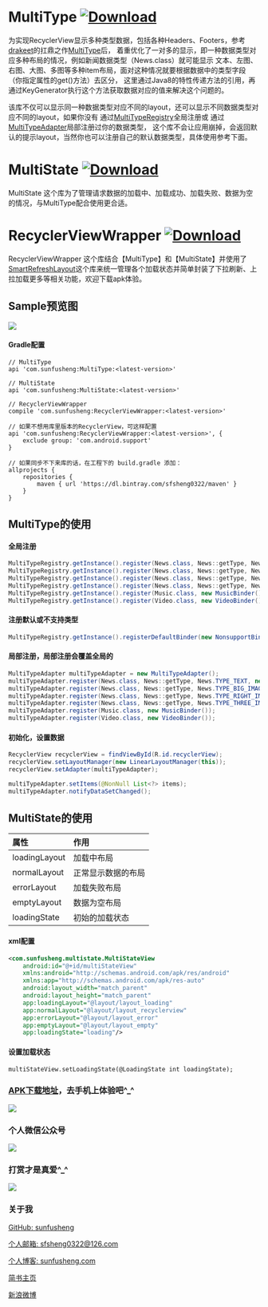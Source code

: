 # MultiType [ ![Download](https://api.bintray.com/packages/sfsheng0322/maven/MultiType/images/download.svg) ](https://bintray.com/sfsheng0322/maven/MultiType/_latestVersion)

为实现RecyclerView显示多种类型数据，包括各种Headers、Footers，参考[drakeet](https://github.com/drakeet)的扛鼎之作[MultiType](https://github.com/drakeet/MultiType)后，
着重优化了一对多的显示，即一种数据类型对应多种布局的情况，例如新闻数据类型（News.class）就可能显示
文本、左图、右图、大图、多图等多种item布局，面对这种情况就要根据数据中的类型字段（你指定属性的get()方法）去区分，
这里通过Java8的特性传递方法的引用，再通过KeyGenerator执行这个方法获取数据对应的值来解决这个问题的。

该库不仅可以显示同一种数据类型对应不同的layout，还可以显示不同数据类型对应不同的layout，如果你没有
通过[MultiTypeRegistry](https://github.com/sfsheng0322/MultiType/blob/master/MultiType/src/main/java/com/sunfusheng/multitype/MultiTypeRegistry.java)全局注册或
通过[MultiTypeAdapter](https://github.com/sfsheng0322/MultiType/blob/master/MultiType/src/main/java/com/sunfusheng/multitype/MultiTypeAdapter.java)局部注册过你的数据类型，
这个库不会让应用崩掉，会返回默认的提示layout，当然你也可以注册自己的默认数据类型，具体使用参考下面。

# MultiState [ ![Download](https://api.bintray.com/packages/sfsheng0322/maven/MultiState/images/download.svg) ](https://bintray.com/sfsheng0322/maven/MultiState/_latestVersion)

MultiState 这个库为了管理请求数据的加载中、加载成功、加载失败、数据为空的情况，与MultiType配合使用更合适。

# RecyclerViewWrapper [ ![Download](https://api.bintray.com/packages/sfsheng0322/maven/RecyclerViewWrapper/images/download.svg) ](https://bintray.com/sfsheng0322/maven/RecyclerViewWrapper/_latestVersion)

RecyclerViewWrapper 这个库结合【MultiType】和【MultiState】并使用了[SmartRefreshLayout](https://github.com/scwang90/SmartRefreshLayout)这个库来统一管理各个加载状态并简单封装了下拉刷新、上拉加载更多等相关功能，欢迎下载apk体验。

## Sample预览图

![](resources/res.png)

#### Gradle配置

    // MultiType
    api 'com.sunfusheng:MultiType:<latest-version>'
    
    // MultiState
    api 'com.sunfusheng:MultiState:<latest-version>'
    
    // RecyclerViewWrapper
    compile 'com.sunfusheng:RecyclerViewWrapper:<latest-version>'
    
    // 如果不想用库里版本的RecyclerView，可这样配置
    api 'com.sunfusheng:RecyclerViewWrapper:<latest-version>', {
        exclude group: 'com.android.support'
    }
    
    // 如果同步不下来库的话，在工程下的 build.gradle 添加：
    allprojects {
        repositories {
            maven { url 'https://dl.bintray.com/sfsheng0322/maven' }
        }
    }

## MultiType的使用

#### 全局注册

```java
MultiTypeRegistry.getInstance().register(News.class, News::getType, News.TYPE_TEXT, new TextBinder());
MultiTypeRegistry.getInstance().register(News.class, News::getType, News.TYPE_BIG_IMAGE, new BigImageBinder());
MultiTypeRegistry.getInstance().register(News.class, News::getType, News.TYPE_RIGHT_IMAGE, new RightImageBinder());
MultiTypeRegistry.getInstance().register(News.class, News::getType, News.TYPE_THREE_IMAGES, new ThreeImagesBinder());
MultiTypeRegistry.getInstance().register(Music.class, new MusicBinder());
MultiTypeRegistry.getInstance().register(Video.class, new VideoBinder());
```

#### 注册默认或不支持类型

```java
MultiTypeRegistry.getInstance().registerDefaultBinder(new NonsupportBinder());
```

#### 局部注册，局部注册会覆盖全局的

```java
MultiTypeAdapter multiTypeAdapter = new MultiTypeAdapter();
multiTypeAdapter.register(News.class, News::getType, News.TYPE_TEXT, new TextBinder());
multiTypeAdapter.register(News.class, News::getType, News.TYPE_BIG_IMAGE, new BigImageBinder());
multiTypeAdapter.register(News.class, News::getType, News.TYPE_RIGHT_IMAGE, new RightImageBinder());
multiTypeAdapter.register(News.class, News::getType, News.TYPE_THREE_IMAGES, new ThreeImagesBinder());
multiTypeAdapter.register(Music.class, new MusicBinder());
multiTypeAdapter.register(Video.class, new VideoBinder());
```

#### 初始化，设置数据

```java
RecyclerView recyclerView = findViewById(R.id.recyclerView);
recyclerView.setLayoutManager(new LinearLayoutManager(this));
recyclerView.setAdapter(multiTypeAdapter);

multiTypeAdapter.setItems(@NonNull List<?> items);
multiTypeAdapter.notifyDataSetChanged();
```

## MultiState的使用

| 属性 | 作用 | 
| :------ | :------ | 
| loadingLayout | 加载中布局 | 
| normalLayout | 正常显示数据的布局 | 
| errorLayout | 加载失败布局 |
| emptyLayout | 数据为空布局 |
| loadingState | 初始的加载状态 |

#### xml配置

```xml
<com.sunfusheng.multistate.MultiStateView
    android:id="@+id/multiStateView"
    xmlns:android="http://schemas.android.com/apk/res/android"
    xmlns:app="http://schemas.android.com/apk/res-auto"
    android:layout_width="match_parent"
    android:layout_height="match_parent"
    app:loadingLayout="@layout/layout_loading"
    app:normalLayout="@layout/layout_recyclerview"
    app:errorLayout="@layout/layout_error"
    app:emptyLayout="@layout/layout_empty"
    app:loadingState="loading"/>
```

#### 设置加载状态

    multiStateView.setLoadingState(@LoadingState int loadingState);
    
### [APK下载地址](https://fir.im/MultiType)，去手机上体验吧^_^

<img src="/resources/fir.png">

### 个人微信公众号

<img src="http://ourvm0t8d.bkt.clouddn.com/wx_gongzhonghao.png">

### 打赏才是真爱^_^

<img src="http://ourvm0t8d.bkt.clouddn.com/wx_shoukuanma.png" >

### 关于我

[GitHub: sunfusheng](https://github.com/sunfusheng)  

[个人邮箱: sfsheng0322@126.com](https://mail.126.com/)
  
[个人博客: sunfusheng.com](http://sunfusheng.com/)
  
[简书主页](http://www.jianshu.com/users/88509e7e2ed1/latest_articles)
  
[新浪微博](http://weibo.com/u/3852192525) 